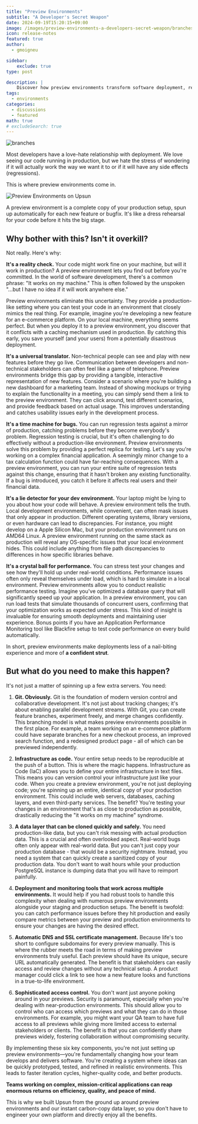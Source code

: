 ```yaml
---
title: "Preview Environments"
subtitle: "A Developer's Secret Weapon"
date: 2024-09-19T15:20:15+09:00
image: /images/preview-environments-a-developers-secret-weapon/branches.jpg
icon: release-notes
featured: true
author:
  - gmoigneu

sidebar:
    exclude: true
type: post

description: |
    Discover how preview environments transform software deployment, reducing stress and improving code quality. Learn about the six essential components for implementing preview environments, including Git, infrastructure as code, and automated DNS management. Find out why preview environments are crucial for catching bugs, testing performance, and enhancing collaboration between technical and non-technical team members. Explore how Upsun's platform leverages preview environments to streamline the development process and deliver higher-quality software products.
tags:
  - environments
categories:
  - discussions
  - featured
math: true
# excludeSearch: true
---
```


![branches](/images/preview-environments-a-developers-secret-weapon/branches.jpg)

Most developers have a love-hate relationship with deployment. We love seeing our code running in production, but we hate the stress of wondering if it will actually work the way we want it to or if it will have any side effects (regressions). 

This is where preview environments come in.

![Preview Environments on Upsun](/images/preview-environments-a-developers-secret-weapon/preview-environments.png)

A preview environment is a complete copy of your production setup, spun up automatically for each new feature or bugfix. It's like a dress rehearsal for your code before it hits the big stage.

## Why bother with this? Isn't it overkill?

Not really. Here's why:

**It's a reality check.** Your code might work fine on your machine, but will it work in production? A preview environment lets you find out before you're committed. In the world of software development, there's a common phrase: "It works on my machine." This is often followed by the unspoken "...but I have no idea if it will work anywhere else." 

Preview environments eliminate this uncertainty. They provide a production-like setting where you can test your code in an environment that closely mimics the real thing. For example, imagine you're developing a new feature for an e-commerce platform. On your local machine, everything seems perfect. But when you deploy it to a preview environment, you discover that it conflicts with a caching mechanism used in production. By catching this early, you save yourself (and your users) from a potentially disastrous deployment.

**It's a universal translator.** Non-technical people can see and play with new features before they go live. Communication between developers and non-technical stakeholders can often feel like a game of telephone. Preview environments bridge this gap by providing a tangible, interactive representation of new features. Consider a scenario where you're building a new dashboard for a marketing team. Instead of showing mockups or trying to explain the functionality in a meeting, you can simply send them a link to the preview environment. They can click around, test different scenarios, and provide feedback based on actual usage. This improves understanding and catches usability issues early in the development process.

**It's a time machine for bugs.** You can run regression tests against a mirror of production, catching problems before they become everybody's problem. Regression testing is crucial, but it's often challenging to do effectively without a production-like environment. Preview environments solve this problem by providing a perfect replica for testing. Let's say you're working on a complex financial application. A seemingly minor change to a tax calculation function could have far-reaching consequences. With a preview environment, you can run your entire suite of regression tests against this change, ensuring that it hasn't broken any existing functionality. If a bug is introduced, you catch it before it affects real users and their financial data.

**It's a lie detector for your dev environment.** Your laptop might be lying to you about how your code will behave. A preview environment tells the truth. Local development environments, while convenient, can often mask issues that only appear in production. Different operating systems, library versions, or even hardware can lead to discrepancies. For instance, you might develop on a Apple Silicon Mac, but your production environment runs on AMD64 Linux. A preview environment running on the same stack as production will reveal any OS-specific issues that your local environment hides. This could include anything from file path discrepancies to differences in how specific libraries behave.

**It's a crystal ball for performance.** You can stress test your changes and see how they'll hold up under real-world conditions. Performance issues often only reveal themselves under load, which is hard to simulate in a local environment. Preview environments allow you to conduct realistic performance testing. Imagine you've optimized a database query that will significantly speed up your application. In a preview environment, you can run load tests that simulate thousands of concurrent users, confirming that your optimization works as expected under stress. This kind of insight is invaluable for ensuring smooth deployments and maintaining user experience. Bonus points if you have an Application Performance Monitoring tool like Blackfire setup to test code performance on every build automatically.

In short, preview environments make deployments less of a nail-biting experience and more of **a confident strut**.

## But what do you need to make this happen? 

It's not just a matter of spinning up a few extra servers. You need:

1. **Git. Obviously.** Git is the foundation of modern version control and collaborative development. It's not just about tracking changes; it's about enabling parallel development streams. With Git, you can create feature branches, experiment freely, and merge changes confidently. This branching model is what makes preview environments possible in the first place. For example, a team working on an e-commerce platform could have separate branches for a new checkout process, an improved search function, and a redesigned product page - all of which can be previewed independently.

1. **Infrastructure as code.** Your entire setup needs to be reproducible at the push of a button. This is where the magic happens. Infrastructure as Code (IaC) allows you to define your entire infrastructure in text files. This means you can version control your infrastructure just like your code. When you create a preview environment, you're not just deploying code; you're spinning up an entire, identical copy of your production environment. This could include web servers, databases, caching layers, and even third-party services. The benefit? You're testing your changes in an environment that's as close to production as possible, drastically reducing the "it works on my machine" syndrome.

1. **A data layer that can be cloned quickly and safely.** You need production-like data, but you can't risk messing with actual production data. This is a crucial and often overlooked aspect. Real-world bugs often only appear with real-world data. But you can't just copy your production database - that would be a security nightmare. Instead, you need a system that can quickly create a sanitized copy of your production data. You don't want to wait hours while your production PostgreSQL instance is dumping data that you will have to reimport painfully.

1. **Deployment and monitoring tools that work across multiple environments.** It would help if you had robust tools to handle this complexity when dealing with numerous preview environments alongside your staging and production setups. The benefit is twofold: you can catch performance issues before they hit production and easily compare metrics between your preview and production environments to ensure your changes are having the desired effect.

1. **Automatic DNS and SSL certificate management.** Because life's too short to configure subdomains for every preview manually. This is where the rubber meets the road in terms of making preview environments truly useful. Each preview should have its unique, secure URL automatically generated. The benefit is that stakeholders can easily access and review changes without any technical setup. A product manager could click a link to see how a new feature looks and functions in a true-to-life environment.

1. **Sophisticated access control.** You don't want just anyone poking around in your previews. Security is paramount, especially when you're dealing with near-production environments. This should allow you to control who can access which previews and what they can do in those environments. For example, you might want your QA team to have full access to all previews while giving more limited access to external stakeholders or clients. The benefit is that you can confidently share previews widely, fostering collaboration without compromising security.

By implementing these six key components, you're not just setting up preview environments—you're fundamentally changing how your team develops and delivers software. You're creating a system where ideas can be quickly prototyped, tested, and refined in realistic environments. This leads to faster iteration cycles, higher-quality code, and better products. 

**Teams working on complex, mission-critical applications can reap enormous returns on efficiency, quality, and peace of mind.**

This is why we built Upsun from the ground up around preview environments and our instant carbon-copy data layer, so you don't have to engineer your own platform and directly enjoy all the benefits.
